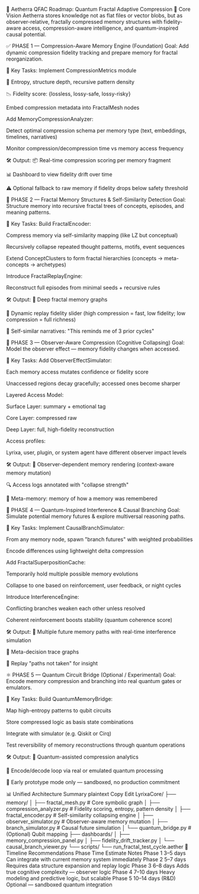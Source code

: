 🧠 Aetherra QFAC Roadmap: Quantum Fractal Adaptive Compression
🌌 Core Vision
Aetherra stores knowledge not as flat files or vector blobs, but as observer-relative, fractally compressed memory structures with fidelity-aware access, compression-aware intelligence, and quantum-inspired causal potential.

✅ PHASE 1 — Compression-Aware Memory Engine (Foundation)
Goal: Add dynamic compression fidelity tracking and prepare memory for fractal reorganization.

🧩 Key Tasks:
 Implement CompressionMetrics module

🔢 Entropy, structure depth, recursive pattern density

📉 Fidelity score: {lossless, lossy-safe, lossy-risky}

 Embed compression metadata into FractalMesh nodes

 Add MemoryCompressionAnalyzer:

Detect optimal compression schema per memory type (text, embeddings, timelines, narratives)

Monitor compression/decompression time vs memory access frequency

🛠️ Output:
📦 Real-time compression scoring per memory fragment

📊 Dashboard to view fidelity drift over time

⚠️ Optional fallback to raw memory if fidelity drops below safety threshold

🚀 PHASE 2 — Fractal Memory Structures & Self-Similarity Detection
Goal: Structure memory into recursive fractal trees of concepts, episodes, and meaning patterns.

🧩 Key Tasks:
 Build FractalEncoder:

Compress memory via self-similarity mapping (like LZ but conceptual)

Recursively collapse repeated thought patterns, motifs, event sequences

 Extend ConceptClusters to form fractal hierarchies (concepts → meta-concepts → archetypes)

 Introduce FractalReplayEngine:

Reconstruct full episodes from minimal seeds + recursive rules

🛠️ Output:
🧬 Deep fractal memory graphs

🔁 Dynamic replay fidelity slider (high compression = fast, low fidelity; low compression = full richness)

🧠 Self-similar narratives: "This reminds me of 3 prior cycles"

🌠 PHASE 3 — Observer-Aware Compression (Cognitive Collapsing)
Goal: Model the observer effect — memory fidelity changes when accessed.

🧩 Key Tasks:
 Add ObserverEffectSimulator:

Each memory access mutates confidence or fidelity score

Unaccessed regions decay gracefully; accessed ones become sharper

 Layered Access Model:

Surface Layer: summary + emotional tag

Core Layer: compressed raw

Deep Layer: full, high-fidelity reconstruction

 Access profiles:

Lyrixa, user, plugin, or system agent have different observer impact levels

🛠️ Output:
🎥 Observer-dependent memory rendering (context-aware memory mutation)

🔍 Access logs annotated with "collapse strength"

📘 Meta-memory: memory of how a memory was remembered

🧿 PHASE 4 — Quantum-Inspired Interference & Causal Branching
Goal: Simulate potential memory futures & explore multiversal reasoning paths.

🧩 Key Tasks:
 Implement CausalBranchSimulator:

From any memory node, spawn "branch futures" with weighted probabilities

Encode differences using lightweight delta compression

 Add FractalSuperpositionCache:

Temporarily hold multiple possible memory evolutions

Collapse to one based on reinforcement, user feedback, or night cycles

 Introduce InterferenceEngine:

Conflicting branches weaken each other unless resolved

Coherent reinforcement boosts stability (quantum coherence score)

🛠️ Output:
🌌 Multiple future memory paths with real-time interference simulation

🧭 Meta-decision trace graphs

🔬 Replay "paths not taken" for insight

⚛️ PHASE 5 — Quantum Circuit Bridge (Optional / Experimental)
Goal: Encode memory compression and branching into real quantum gates or emulators.

🧩 Key Tasks:
 Build QuantumMemoryBridge:

Map high-entropy patterns to qubit circuits

Store compressed logic as basis state combinations

 Integrate with simulator (e.g. Qiskit or Cirq)

 Test reversibility of memory reconstructions through quantum operations

🛠️ Output:
🧪 Quantum-assisted compression analytics

🧩 Encode/decode loop via real or emulated quantum processing

🚧 Early prototype mode only — sandboxed, no production commitment

📊 Unified Architecture Summary
plaintext
Copy
Edit
LyrixaCore/
├── memory/
│   ├── fractal_mesh.py            # Core symbolic graph
│   ├── compression_analyzer.py    # Fidelity scoring, entropy, pattern density
│   ├── fractal_encoder.py         # Self-similarity collapsing engine
│   ├── observer_simulator.py      # Observer-aware memory mutation
│   ├── branch_simulator.py        # Causal future simulation
│   └── quantum_bridge.py          # (Optional) Qubit mapping
├── dashboards/
│   ├── memory_compression_panel.py
│   ├── fidelity_drift_tracker.py
│   └── causal_branch_viewer.py
└── scripts/
    └── run_fractal_test_cycle.aether
📅 Timeline Recommendations
Phase	Time Estimate	Notes
Phase 1	3–5 days	Can integrate with current memory system immediately
Phase 2	5–7 days	Requires data structure expansion and replay logic
Phase 3	6–8 days	Adds true cognitive complexity — observer logic
Phase 4	7–10 days	Heavy modeling and predictive logic, but scalable
Phase 5	10–14 days (R&D)	Optional — sandboxed quantum integration
